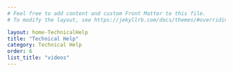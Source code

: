 ```yaml
---
# Feel free to add content and custom Front Matter to this file.
# To modify the layout, see https://jekyllrb.com/docs/themes/#overriding-theme-defaults

layout: home-TechnicalHelp
title: "Technical Help"
category: Technical Help
order: 6
list_title: "videos"
---
```

